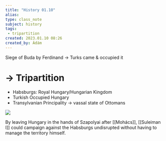 ```yaml
---
title: "History 01.10"
alias: 
type: class_note
subject: history
tags:
 - tripartition
created: 2023.01.10 08:26
created_by: Ádám
---
```

Siege of Buda by Ferdinand → Turks came & occupied it
# → Tripartition
- Habsburgs: Royal Hungary/Hungarian Kingdom
- Turkish Occupied Hungary
- Transylvanian Principality → vassal state of Ottomans

![](https://hungarynews.files.wordpress.com/2013/12/hungary-in-three.jpg)

By leaving Hungary in the hands of Szapolyai after [[Mohács]], [[Suleiman I]] could campaign against the Habsburgs undisrupted without having to manage the territory himself.
